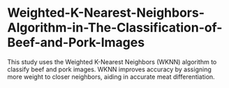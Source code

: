 # Weighted-K-Nearest-Neighbors-Algorithm-in-The-Classification-of-Beef-and-Pork-Images
This study uses the Weighted K-Nearest Neighbors (WKNN) algorithm to classify beef and pork images. WKNN improves accuracy by assigning more weight to closer neighbors, aiding in accurate meat differentiation.

